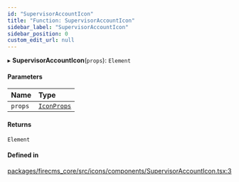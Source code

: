 ```yaml
---
id: "SupervisorAccountIcon"
title: "Function: SupervisorAccountIcon"
sidebar_label: "SupervisorAccountIcon"
sidebar_position: 0
custom_edit_url: null
---
```


▸ **SupervisorAccountIcon**(`props`): `Element`

#### Parameters

| Name | Type |
| :------ | :------ |
| `props` | [`IconProps`](../types/IconProps.md) |

#### Returns

`Element`

#### Defined in

[packages/firecms_core/src/icons/components/SupervisorAccountIcon.tsx:3](https://github.com/FireCMSco/firecms/blob/d45f3739/packages/firecms_core/src/icons/components/SupervisorAccountIcon.tsx#L3)
